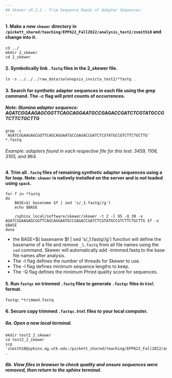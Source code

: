 ```yaml
---
## Skewer v0.2.2 : Trim Sequence Reads of Adapter Sequences.
---
```

#### 1. Make a new `skewer` directory in `/pickett_shared/teaching/EPP622_Fall2022/analysis_test2/zsmith10` and change into it.
```
cd ../
mkdir 2_skewer
cd 2_skewer
```

#### 2. Symbolically link `.fastq` files in the 2_skewer file.
```
ln -s ../../../raw_data/solenopsis_invicta_test2/*fastq .
```

#### 3. Search for synthetic adapter sequences in each file using the grep command. The -c flag will print counts of occurrences. 
##### Note: Illumina adapter sequence: AGATCGGAAGAGCGGTTCAGCAGGAATGCCGAGACCGATCTCGTATGCCGTCTTCTGCTTG
```
grep -c 'AGATCGGAAGAGCGGTTCAGCAGGAATGCCGAGACCGATCTCGTATGCCGTCTTCTGCTTG' *.fastq
```
###### Example: adapters found in each respective file for this test: 3459, 1106, 3105, and 964.

#### 4. Trim all `.fastq` files of remaining synthetic adapter sequences using a for loop. Note: `skewer` is natively installed on the server and is not loaded using `spack`.
```
for f in *fastq
do
    BASE=$( basename $f | sed 's/_1.fastq//g')
    echo $BASE

    /sphinx_local/software/skewer/skewer -t 2 -l 95 -Q 30 -x AGATCGGAAGAGCGGTTCAGCAGGAATGCCGAGACCGATCTCGTATGCCGTCTTCTGCTTG $f -o $BASE
done
```
* the BASE=$( basename $f | sed 's/_1.fastq//g') function will define the basename of a file and remove `_1.fastq` from all file names using the `sed` command. Skewer will automatically add -trimmed.fastq to the base file names after analysis.
* The -t flag defines the number of threads for Skewer to use.
* The -l flag defines minimum sequence lengths to keep.
* The -Q flag defines the minimum Phred quality score for sequences.

#### 5. Run `fastqc` on trimmed `.fastq` files to generate `.fastqc` files in `html` format.
```
fastqc *trimmed.fastq
```

#### 6. Secure copy trimmed `.fastqc.html` files to your local computer.
##### 6a. Open a new local terminal.
```
mkdir test2_2_skewer
cd test2_2_skewer
scp 'zsmith10@sphinx.ag.utk.edu:/pickett_shared/teaching/EPP622_Fall2022/analysis_test2/zsmith10/2_skewer/*html' .
```
##### 6b. View files in browser to check quality and ensure sequences were removed, then return to the sphinx terminal.